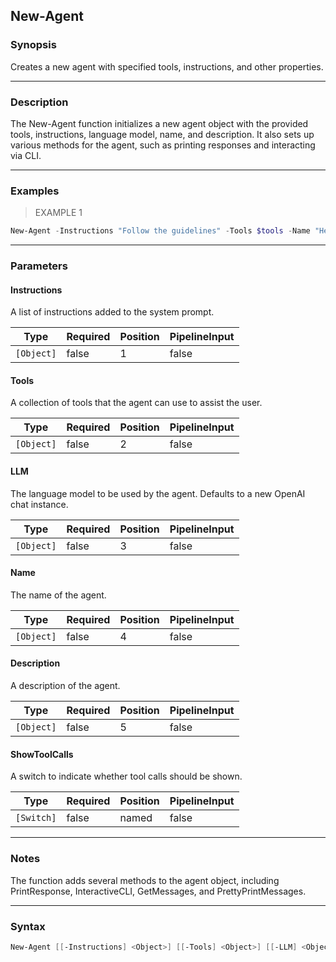 New-Agent
---------

### Synopsis
Creates a new agent with specified tools, instructions, and other properties.

---

### Description

The New-Agent function initializes a new agent object with the provided tools, instructions, language model, name, and description. It also sets up various methods for the agent, such as printing responses and interacting via CLI.

---

### Examples
> EXAMPLE 1

```PowerShell
New-Agent -Instructions "Follow the guidelines" -Tools $tools -Name "HelperAgent" -Description "An agent to assist with tasks" -ShowToolCalls
```

---

### Parameters
#### **Instructions**
A list of instructions added to the system prompt.

|Type      |Required|Position|PipelineInput|
|----------|--------|--------|-------------|
|`[Object]`|false   |1       |false        |

#### **Tools**
A collection of tools that the agent can use to assist the user.

|Type      |Required|Position|PipelineInput|
|----------|--------|--------|-------------|
|`[Object]`|false   |2       |false        |

#### **LLM**
The language model to be used by the agent. Defaults to a new OpenAI chat instance.

|Type      |Required|Position|PipelineInput|
|----------|--------|--------|-------------|
|`[Object]`|false   |3       |false        |

#### **Name**
The name of the agent.

|Type      |Required|Position|PipelineInput|
|----------|--------|--------|-------------|
|`[Object]`|false   |4       |false        |

#### **Description**
A description of the agent.

|Type      |Required|Position|PipelineInput|
|----------|--------|--------|-------------|
|`[Object]`|false   |5       |false        |

#### **ShowToolCalls**
A switch to indicate whether tool calls should be shown.

|Type      |Required|Position|PipelineInput|
|----------|--------|--------|-------------|
|`[Switch]`|false   |named   |false        |

---

### Notes
The function adds several methods to the agent object, including PrintResponse, InteractiveCLI, GetMessages, and PrettyPrintMessages.

---

### Syntax
```PowerShell
New-Agent [[-Instructions] <Object>] [[-Tools] <Object>] [[-LLM] <Object>] [[-Name] <Object>] [[-Description] <Object>] [-ShowToolCalls] [<CommonParameters>]
```
